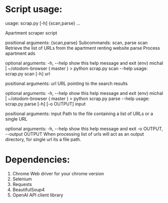 # Script usage:

usage: scrap.py [-h] {scan,parse} ...

Apartment scraper script

positional arguments:
  {scan,parse}  Subcommands: scan, parse
    scan        Retrieve the list of URLs from the apartment renting website
    parse       Process apartment ads

optional arguments:
  -h, --help    show this help message and exit
(env) michal | ~/otodom-browser ( master ) > python scrap.py scan --help
usage: scrap.py scan [-h] url

positional arguments:
  url         URL pointing to the search results

optional arguments:
  -h, --help  show this help message and exit
(env) michal | ~/otodom-browser ( master ) > python scrap.py parse --help
usage: scrap.py parse [-h] [-o OUTPUT] input

positional arguments:
  input                 Path to the file containing a list of URLs or a single URL

optional arguments:
  -h, --help            show this help message and exit
  -o OUTPUT, --output OUTPUT
                        When processing list of urls will act as an output directory, for single url its a file path.


# Dependencies:

1. Chrome Web driver for your chrome version
2. Selenium
3. Requests
4. BeautifulSoup4
5. OpenAI API client library
